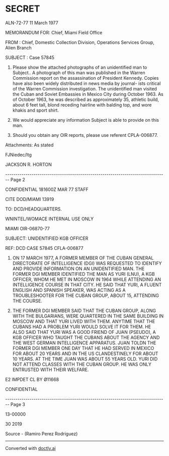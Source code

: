 # SECRET

ALN-72-77
11 March 1977

MEMORANDUM FOR: Chief, Miami Field Office

FROM : Chief, Domestic Collection Division,
Operations Services Group, Alien Branch

SUBJECT : Case 57845

1.  Please show the attached photographs of an unidentified man to Subject.. A photograph of this man was published in the Warren Commission report on the assassination of President Kennedy. Copies have also been widely distributed in news media by journal- ists critical of the Warren Commission investigation. The unidentified man visited the Cuban and Soviet Embassies in Mexico City during October 1963. As of October 1963, he was described as approximately 35, athletic build, about 6 feet tall, blond receding hairline with balding top, and wore khakis and sport shirt.

2.  We would appreciate any information Subject is able to provide on this man.

3.  Should you obtain any OIR reports, please use referent CPLA-006877.

Attachments:
As stated

FJNiedec/ltg

JACKSON R. HORTON

-------------------------------------------------------------------------------- Page 2

CONFIDENTIAL 181600Z MAR 77 STAFF

CITE DOD/MIAMI 13919

TO: DCD/HEADQUARTERS.

WNINTEL/WOMACE INTERNAL USE ONLY

MIAMI OIR-06870-77

SUBJECT: UNIDENTIFIED KGB OFFICER

REF: DCD CASE 57845
CFLA-006877

1. ON 17 MARCH 1977, A FORMER MEMBER OF THE CUBAN GENERAL
   DIRECTORATE OF INTELLIGENCE (DGI) WAS REQUESTED TO IDENTIFY AND
   PROVIDE INFORMATION ON AN UNIDENTIFIED MAN. THE FORMER DGI MEMBER
   IDENTIFIED THE MAN AS YURI (LNU), A KGB OFFICER, WHOM HE MET IN
   MOSCOW IN 1964 WHILE ATTENDING AN INTELLIGENCE COURSE IN THAT
   CITY. HE SAID THAT YURI, A FLUENT ENGLISH AND SPANISH SPEAKER,
   WAS ACTING AS A TROUBLESHOOTER FOR THE CUBAN GROUP, ABOUT 15,
   ATTENDING THE COURSE.

2. THE FORMER DGI MEMBER SAID THAT THE CUBAN GROUP, ALONG WITH
   THE BULGARIANS, WERE QUARTERED IN THE SAME BUILDING IN MOSCOW AND
   THAT YURI LIVED WITH THEM. ANYTIME THAT THE CUBANS HAD A PROBLEM
   YURI WOULD SOLVE IT FOR THEM. HE ALSO SAID THAT YURI WAS A GOOD
   FRIEND OF JUAN (PSEUDO), A KGB OFFICER WHO TAUGHT THE CUBANS ABOUT
   THE AGENCY AND THE WEST GERMAN INTELLIGENCE APPARATUS. JUAN TOLDN
   THE FORMER DGI MEMBER ONE DAY THAT HE HAD SERVED IN MEXICO FOR
   ABOUT 20 YEARS AND IN THE US CLANDESTINELY FOR ABOUT 10 YEARS. AT
   THE TIME JUAN WAS ABOUT 55 YEARS OLD. YURI DID NOT ATTEND CLASSES
   WITH THE CUBAN GROUP. HE WAS ONLY ENTRUSTED WITH THEIR WELFARE.

E2 IMPDET CL BY Ø11668

CONFIDENTIAL


-------------------------------------------------------------------------------- Page 3

13-00000

30 2019

Source - (Ramiro Perez Rodriguez)


---
Converted with [doctly.ai](https://doctly.ai)